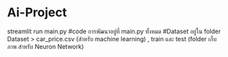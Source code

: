 # Ai-Project
streamlit run main.py
#code การพัฒนาอยู่ที่ main.py ทั้งหมด
#Dataset อยู่ใน folder Dataset > car_price.csv (สำหรับ machine learning) , train และ test (folder เก็บภาพ สำหรับ Neuron Network)
